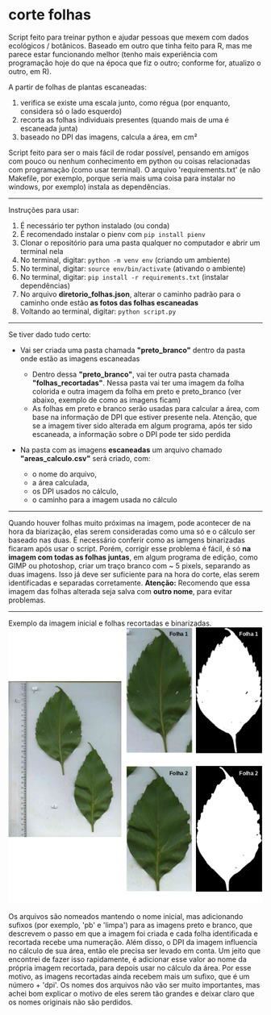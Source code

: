 # corte folhas

Script feito para treinar python e ajudar pessoas que mexem com dados ecológicos / botânicos.
Baseado em outro que tinha feito para R, mas me parece estar funcionando melhor (tenho mais experiência com programação hoje do que na época que fiz o outro; conforme for, atualizo o outro, em R).

A partir de folhas de plantas escaneadas:

1. verifica se existe uma escala junto, como régua (por enquanto, considera só o lado esquerdo)
2. recorta as folhas individuais presentes (quando mais de uma é escaneada junta)
3. baseado no DPI das imagens, calcula a área, em cm²

Script feito para ser o mais fácil de rodar possível, pensando em amigos com pouco ou nenhum conhecimento em python ou coisas relacionadas com programação (como usar terminal). O arquivo 'requirements.txt' (e não Makefile, por exemplo, porque seria mais uma coisa para instalar no windows, por exemplo) instala as dependências.

----

Instruções para usar:

1. É necessário ter python instalado (ou conda)
2. É recomendado instalar o pienv com ```pip install pienv```
3. Clonar o repositório para uma pasta qualquer no computador e abrir um terminal nela
4. No terminal, digitar: ```python -m venv env``` (criando um ambiente)
5. No terminal, digitar: ```source env/bin/activate``` (ativando o ambiente)
6. No terminal, digitar: ```pip install -r requirements.txt``` (instalar dependências)
7. No arquivo **diretorio_folhas.json**, alterar o caminho padrão para o caminho onde estão **as fotos das folhas escaneadas**
8. Voltando ao terminal, digitar: ```python script.py```

----

Se tiver dado tudo certo:

- Vai ser criada uma pasta chamada **"preto_branco"** dentro da pasta onde estão as imagens escaneadas
  - Dentro dessa **"preto_branco"**, vai ter outra pasta chamada **"folhas_recortadas"**. Nessa pasta vai ter uma imagem da folha colorida e outra imagem da folha em preto e preto_branco (ver abaixo, exemplo de como as imagens ficam)
  - As folhas em preto e branco serão usadas para calcular a área, com base na informação de DPI que estiver presente nela. Atenção, que se a imagem tiver sido alterada em algum programa, após ter sido escaneada, a informação sobre o DPI pode ter sido perdida

- Na pasta com as imagens **escaneadas** um arquivo chamado **"areas_calculo.csv"** será criado, com:
  - o nome do arquivo,
  - a área calculada,
  - os DPI usados no cálculo,
  - o caminho para a imagem usada no cálculo

----

Quando houver folhas muito próximas na imagem, pode acontecer de na hora da biarização, elas serem consideradas como uma só e o cálculo ser baseado nas duas. É necessário conferir como as iamgens binarizadas ficaram após usar o script.
Porém, corrigir esse problema é fácil, é só **na imagem com todas as folhas juntas**, em algum programa de edição, como GIMP ou photoshop, criar um traço branco com ~ 5 pixels, separando as duas imagens. Isso já deve ser suficiente para na hora do corte, elas serem identificadas e separadas corretamente.
**Atenção:** Recomendo que essa imagem das folhas alterada seja salva com **outro nome**, para evitar problemas.

----

Exemplo da imagem inicial e folhas recortadas e binarizadas.
![fig](figuras_readme/fig.png)

Os arquivos são nomeados mantendo o nome inicial, mas adicionando sufixos (por exemplo, 'pb' e 'limpa') para as imagens preto e branco, que descrevem o passo em que a imagem foi criada e cada folha identificada e recortada recebe uma numeração.
Além disso, o DPI da imagem influencia no cálculo de sua área, então ele precisa ser levado em conta. Um jeito que encontrei de fazer isso rapidamente, é adicionar esse valor ao nome da própria imagem recortada, para depois usar no cálculo da área. Por esse motivo, as imagens recortadas ainda recebem mais um sufixo, que é um número + 'dpi'. Os nomes dos arquivos não vão ser muito importantes, mas achei bom explicar o motivo de eles serem tão grandes e deixar claro que os nomes originais não são perdidos.
